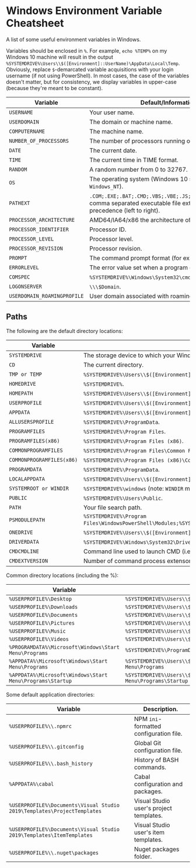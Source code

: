 # **Windows Environment Variable Cheatsheet**

A list of some useful environment variables in Windows.

Variables should be enclosed in `%`. For example, `echo %TEMP%` on my Windows 10 machine will result in the output `%SYSTEMDRIVE%\Users\\$([Environment]::UserName)\AppData\Local\Temp`. Obviously, replace `$`-demarcated variable acquisitions with your login username (if not using PowerShell). In most cases, the case of the variables doesn't matter, but for consistency, we display variables in upper-case (because they're meant to be constant).

| **Variable**                | **Default/Information**.                                                                                                                    |
|-----------------------------|---------------------------------------------------------------------------------------------------------------------------------------------|
| `USERNAME`                  | Your user name.                                                                                                                             |
| `USERDOMAIN`                | The domain or machine name.                                                                                                                 |
| `COMPUTERNAME`              | The machine name.                                                                                                                           |
| `NUMBER_OF_PROCESSORS`      | The number of processors running on the machine.                                                                                            |
| `DATE`                      | The current date.                                                                                                                           |
| `TIME`                      | The current time in TIME format.                                                                                                            |
| `RANDOM`                    | A random number from 0 to 32767.                                                                                                            |
| `OS`                        | The operating system (Windows 10 still reports `Windows_NT`).                                                                               |
| `PATHEXT`                   | `.COM;.EXE;.BAT;.CMD;.VBS;.VBE;.JS;.JSE;.WSF;.WSH;.MSC`, comma separated executable file extensions in order of precedence (left to right). |
| `PROCESSOR_ARCHITECTURE`    | AMD64/IA64/x86 the architecture of the current process.                                                                                     |
| `PROCESSOR_IDENTIFIER`      | Processor ID.                                                                                                                               |
| `PROCESSOR_LEVEL`           | Processor level.                                                                                                                            |
| `PROCESSOR_REVISION`        | Processor revision.                                                                                                                         |
| `PROMPT`                    | The command prompt format (for example $P$G).                                                                                               |
| `ERRORLEVEL`                | The error value set when a program exits.                                                                                                   |
| `COMSPEC`                   | `%SYSTEMDRIVE%\Windows\System32\cmd.exe`.                                                                                                   |
| `LOGONSERVER`               | `\\\$Domain`.                                                                                                                               |
| `USERDOMAIN_ROAMINGPROFILE` | User domain associated with roaming profile.                                                                                                |

## **Paths**

The following are the default directory locations:

| **Variable**              | **Directory location**.                                                                                               |
|---------------------------|-----------------------------------------------------------------------------------------------------------------------|
| `SYSTEMDRIVE`             | The storage device to which your Windows installation is installed.                                                   |
| `CD`                      | The current directory.                                                                                                |
| `TMP or TEMP`             | `%SYSTEMDRIVE%\Users\\$([Environment]::UserName)\AppData\Local\Temp`.                                                 |
| `HOMEDRIVE`               | `%SYSTEMDRIVE%`.                                                                                                      |
| `HOMEPATH`                | `%SYSTEMDRIVE%\Users\\$([Environment]::UserName)`.                                                                    |
| `USERPROFILE`             | `%SYSTEMDRIVE%\Users\\$([Environment]::UserName)`.                                                                    |
| `APPDATA`                 | `%SYSTEMDRIVE%\Users\\$([Environment]::UserName)\AppData\Roaming`.                                                    |
| `ALLUSERSPROFILE`         | `%SYSTEMDRIVE%\ProgramData`.                                                                                          |
| `PROGRAMFILES`            | `%SYSTEMDRIVE%\Program Files`.                                                                                        |
| `PROGRAMFILES(x86)`       | `%SYSTEMDRIVE%\Program Files (x86)`.                                                                                  |
| `COMMONPROGRAMFILES`      | `%SYSTEMDRIVE%\Program Files\Common Files`.                                                                           |
| `COMMONPROGRAMFILES(x86)` | `%SYSTEMDRIVE%\Program Files (x86)\Common Files`.                                                                     |
| `PROGRAMDATA`             | `%SYSTEMDRIVE%\ProgramData`.                                                                                          |
| `LOCALAPPDATA`            | `%SYSTEMDRIVE%\Users\\$([Environment]::UserName)\AppData\Local`.                                                      |
| `SYSTEMROOT or WINDIR`    | `%SYSTEMDRIVE%\windows` (note: `WINDIR` may be altered so use `SYSTEMROOT` instead).                                  |
| `PUBLIC`                  | `%SYSTEMDRIVE%\Users\Public`.                                                                                         |
| `PATH`                    | Your file search path.                                                                                                |
| `PSMODULEPATH`            | `%SYSTEMDRIVE%\Program Files\WindowsPowerShell\Modules;%SYSTEMDRIVE%\windows\system32\WindowsPowerShell\v1.0\Module`. |
| `ONEDRIVE`                | `%SYSTEMDRIVE%\Users\\$([Environment]::UserName)\OneDrive`.                                                           |
| `DRIVERDATA`              | `%SYSTEMDRIVE%\Windows\System32\Drivers\DriverData`.                                                                  |
| `CMDCMDLINE`              | Command line used to launch CMD (i.e. "`%SYSTEMDRIVE%\windows\system32\cmd.exe`").                                    |
| `CMDEXTVERSION`           | Number of command process extensons for CMD prompt.                                                                   |

Common directory locations (including the %):

| **Variable**                                              | **Directory** location.                                                                                          |
|-----------------------------------------------------------|------------------------------------------------------------------------------------------------------------------|
| `%USERPROFILE%\Desktop`                                   | `%SYSTEMDRIVE%\Users\\$([Environment]::UserName)\Desktop`                                                        |
| `%USERPROFILE%\Downloads`                                 | `%SYSTEMDRIVE%\Users\\$([Environment]::UserName)\Downloads`                                                      |
| `%USERPROFILE%\Documents`                                 | `%SYSTEMDRIVE%\Users\\$([Environment]::UserName)\Documents`                                                      |
| `%USERPROFILE%\Pictures`                                  | `%SYSTEMDRIVE%\Users\\$([Environment]::UserName)\Pictures`                                                       |
| `%USERPROFILE%\Music`                                     | `%SYSTEMDRIVE%\Users\\$([Environment]::UserName)\Music`                                                          |
| `%USERPROFILE%\Videos`                                    | `%SYSTEMDRIVE%\Users\\$([Environment]::UserName)\Videos`                                                         |
| `%PROGRAMDATA%\Microsoft\Windows\Start Menu\Programs`     | `%SYSTEMDRIVE%\ProgramData\Microsoft\Windows\Start Menu\Programs`                                                |
| `%APPDATA%\Microsoft\Windows\Start Menu\Programs`         | `%SYSTEMDRIVE%\Users\\$([Environment]::UserName)\AppData\Roaming\Microsoft\Windows\Start Menu\Programs`          |
| `%APPDATA%\Microsoft\Windows\Start Menu\Programs\Startup` | `%SYSTEMDRIVE%\Users\\$([Environment]::UserName)\AppData\Roaming\Microsoft\Windows\Start Menu\Programs\Startup`  |

Some default application directories:

| **Variable**                                                            | **Description**.                        |
|-------------------------------------------------------------------------|-----------------------------------------|
| `%USERPROFILE%\\.npmrc`                                                 | NPM `ini`-formatted configuration file. |
| `%USERPROFILE%\\.gitconfig`                                             | Global Git configuration file.          |
| `%USERPROFILE%\\.bash_history`                                          | History of BASH commands.               |
| `%APPDATA%\cabal`                                                       | Cabal configuration and packages.       |
| `%USERPROFILE%\Documents\Visual Studio 2019\Templates\ProjectTemplates` | Visual Studio user's project templates. |
| `%USERPROFILE%\Documents\Visual Studio 2019\Templates\ItemTemplates`    | Visual Studio user's item templates.    |
| `%USERPROFILE%\\.nuget\packages`                                        | Nuget packages folder.                  |
